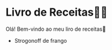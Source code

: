 # Livro de Receitas:man_cook:

Olá! Bem-vindo ao meu liro de receitas:wave:
 - Strogonoff de frango
